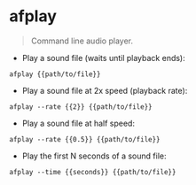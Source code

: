 # afplay

> Command line audio player.

- Play a sound file (waits until playback ends):

`afplay {{path/to/file}}`

- Play a sound file at 2x speed (playback rate):

`afplay --rate {{2}} {{path/to/file}}`

- Play a sound file at half speed:

`afplay --rate {{0.5}} {{path/to/file}}`

- Play the first N seconds of a sound file:

`afplay --time {{seconds}} {{path/to/file}}`
